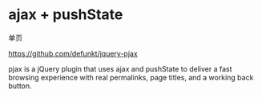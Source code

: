 # ajax + pushState

单页

https://github.com/defunkt/jquery-pjax

pjax is a jQuery plugin that uses ajax and pushState to deliver a fast browsing experience with real permalinks, page titles, and a working back button.


